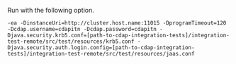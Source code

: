 Run with the following option.

`-ea -DinstanceUri=http://cluster.host.name:11015 -DprogramTimeout=120 -Dcdap.username=cdapitn -Dcdap.password=cdapitn -Djava.security.krb5.conf=[path-to-cdap-integration-tests]/integration-test-remote/src/test/resources/krb5.conf -Djava.security.auth.login.config=[path-to-cdap-integration-tests]/integration-test-remote/src/test/resources/jaas.conf`


